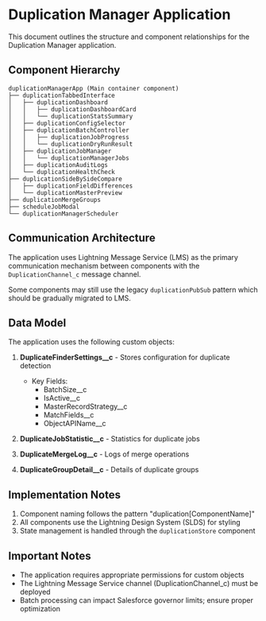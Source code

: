 # Duplication Manager Application

This document outlines the structure and component relationships for the Duplication Manager application.

## Component Hierarchy

```
duplicationManagerApp (Main container component)
├── duplicationTabbedInterface
│   ├── duplicationDashboard
│   │   ├── duplicationDashboardCard
│   │   └── duplicationStatsSummary
│   ├── duplicationConfigSelector
│   ├── duplicationBatchController
│   │   ├── duplicationJobProgress
│   │   └── duplicationDryRunResult
│   ├── duplicationJobManager
│   │   └── duplicationManagerJobs
│   ├── duplicationAuditLogs
│   └── duplicationHealthCheck
├── duplicationSideBySideCompare
│   ├── duplicationFieldDifferences
│   └── duplicationMasterPreview
├── duplicationMergeGroups
├── scheduleJobModal
└── duplicationManagerScheduler
```

## Communication Architecture

The application uses Lightning Message Service (LMS) as the primary communication mechanism between components with the `DuplicationChannel_c` message channel.

Some components may still use the legacy `duplicationPubSub` pattern which should be gradually migrated to LMS.

## Data Model

The application uses the following custom objects:

1. **DuplicateFinderSettings\_\_c** - Stores configuration for duplicate detection

   - Key Fields:
     - BatchSize\_\_c
     - IsActive\_\_c
     - MasterRecordStrategy\_\_c
     - MatchFields\_\_c
     - ObjectAPIName\_\_c

2. **DuplicateJobStatistic\_\_c** - Statistics for duplicate jobs

3. **DuplicateMergeLog\_\_c** - Logs of merge operations

4. **DuplicateGroupDetail\_\_c** - Details of duplicate groups

## Implementation Notes

1. Component naming follows the pattern "duplication[ComponentName]"
2. All components use the Lightning Design System (SLDS) for styling
3. State management is handled through the `duplicationStore` component

## Important Notes

- The application requires appropriate permissions for custom objects
- The Lightning Message Service channel (DuplicationChannel_c) must be deployed
- Batch processing can impact Salesforce governor limits; ensure proper optimization
